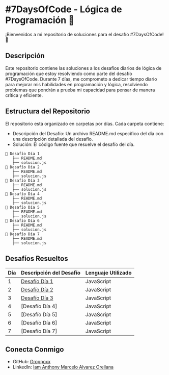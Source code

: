 # #7DaysOfCode - Lógica de Programación 🧠
¡Bienvenidos a mi repositorio de soluciones para el desafío #7DaysOfCode! 🎉

## Descripción
Este repositorio contiene las soluciones a los desafíos diarios de lógica de programación que estoy resolviendo como parte del desafío #7DaysOfCode. Durante 7 días, me comprometo a dedicar tiempo diario para mejorar mis habilidades en programación y lógica, resolviendo problemas que pondrán a prueba mi capacidad para pensar de manera crítica y eficiente.

## Estructura del Repositorio
El repositorio está organizado en carpetas por días. Cada carpeta contiene:

* Descripción del Desafío: Un archivo README.md específico del día con una descripción detallada del desafío.
* Solución: El código fuente que resuelve el desafío del día.

```
📂 Desafío Día 1
   ├── README.md
   ├── solucion.js
📂 Desafío Día 2
   ├── README.md
   ├── solucion.js
📂 Desafío Día 3
   ├── README.md
   ├── solucion.js
📂 Desafío Día 4
   ├── README.md
   ├── solucion.js
📂 Desafío Día 5
   ├── README.md
   ├── solucion.js
📂 Desafío Día 6
   ├── README.md
   ├── solucion.js
📂 Desafío Día 7
   ├── README.md
   ├── solucion.js
```

## Desafíos Resueltos
| Día | Descripción del Desafío | Lenguaje Utilizado |
| ------ | ------ |------ |
| 1 | [Desafío Día 1](https://github.com/Groppoxx/7DAYSOFCODE-AluraLatam/tree/main/Desaf%C3%ADo%20D%C3%ADa%201) | JavaScript |
| 2 | [Desafío Día 2](https://github.com/Groppoxx/7DAYSOFCODE-AluraLatam/tree/main/Desaf%C3%ADo%20D%C3%ADa%202) | JavaScript |
| 3 | [Desafío Día 3](https://github.com/Groppoxx/7DAYSOFCODE-AluraLatam/tree/main/Desaf%C3%ADo%20D%C3%ADa%203) | JavaScript |
| 4 | [Desafío Día 4] | JavaScript |
| 5 | [Desafío Día 5] | JavaScript |
| 6 | [Desafío Día 6] | JavaScript |
| 7 | [Desafío Día 7] | JavaScript |

## Conecta Conmigo
* GitHub: [Groppoxx](https://github.com/Groppoxx)
* LinkedIn: [Iam Anthony Marcelo Alvarez Orellana](https://www.linkedin.com/in/iam-anthony-marcelo-alvarez-orellana/)
